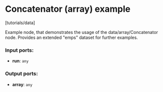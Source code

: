 # Concatenator (array) example

[tutorials/data]

Example node, that demonstrates the usage of the data/array/Concatenator node. Provides an extended "emps" dataset for further examples.

### Input ports:

* __run__: `any`


### Output ports:

* __array__: `any`


